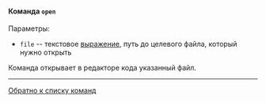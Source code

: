 #### Команда `open`

Параметры:

- `file` -- текстовое [выражение](/docs/ru/EXPRESSIONS.md), путь до целевого файла, который нужно открыть

Команда открывает в редакторе кода указанный файл.

--- 

[Обратно к списку команд](/docs/ru/recipe_content/RECIPE.md)